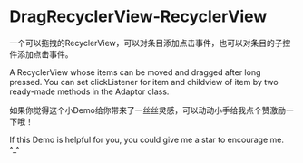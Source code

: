 # DragRecyclerView-RecyclerView
一个可以拖拽的RecyclerView，可以对条目添加点击事件，也可以对条目的子控件添加点击事件。

A RecyclerView whose items can be moved and dragged after long pressed. You can set clickListener for item and childview of item by two ready-made methods in the Adaptor class.

如果你觉得这个小Demo给你带来了一丝丝灵感，可以动动小手给我点个赞激励一下哦！

If this Demo is helpful for you, you could give me a star to encourage me. ^_^

